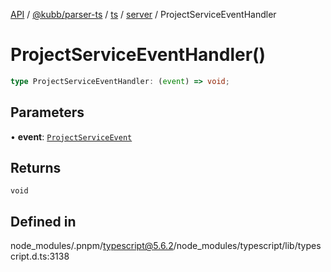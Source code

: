 [API](../../../../../../../packages.md) / [@kubb/parser-ts](../../../../../index.md) / [ts](../../../index.md) / [server](../index.md) / ProjectServiceEventHandler

# ProjectServiceEventHandler()

```ts
type ProjectServiceEventHandler: (event) => void;
```

## Parameters

• **event**: [`ProjectServiceEvent`](ProjectServiceEvent.md)

## Returns

`void`

## Defined in

node\_modules/.pnpm/typescript@5.6.2/node\_modules/typescript/lib/typescript.d.ts:3138
